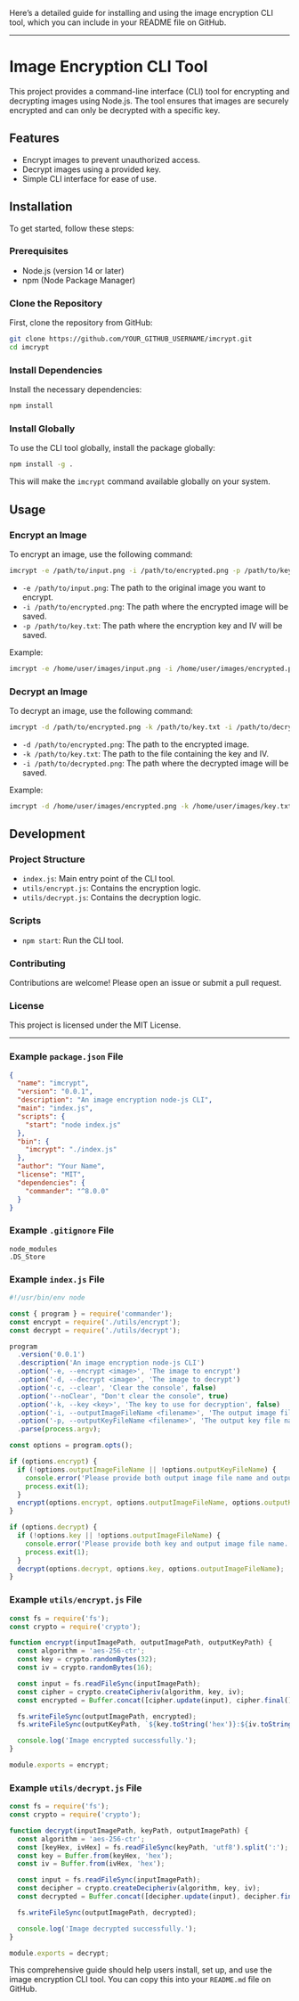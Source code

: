 Here’s a detailed guide for installing and using the image encryption CLI tool, which you can include in your README file on GitHub.

---

# Image Encryption CLI Tool

This project provides a command-line interface (CLI) tool for encrypting and decrypting images using Node.js. The tool ensures that images are securely encrypted and can only be decrypted with a specific key.

## Features

- Encrypt images to prevent unauthorized access.
- Decrypt images using a provided key.
- Simple CLI interface for ease of use.

## Installation

To get started, follow these steps:

### Prerequisites

- Node.js (version 14 or later)
- npm (Node Package Manager)

### Clone the Repository

First, clone the repository from GitHub:

```sh
git clone https://github.com/YOUR_GITHUB_USERNAME/imcrypt.git
cd imcrypt
```

### Install Dependencies

Install the necessary dependencies:

```sh
npm install
```

### Install Globally

To use the CLI tool globally, install the package globally:

```sh
npm install -g .
```

This will make the `imcrypt` command available globally on your system.

## Usage

### Encrypt an Image

To encrypt an image, use the following command:

```sh
imcrypt -e /path/to/input.png -i /path/to/encrypted.png -p /path/to/key.txt
```

- `-e /path/to/input.png`: The path to the original image you want to encrypt.
- `-i /path/to/encrypted.png`: The path where the encrypted image will be saved.
- `-p /path/to/key.txt`: The path where the encryption key and IV will be saved.

Example:

```sh
imcrypt -e /home/user/images/input.png -i /home/user/images/encrypted.png -p /home/user/images/key.txt
```

### Decrypt an Image

To decrypt an image, use the following command:

```sh
imcrypt -d /path/to/encrypted.png -k /path/to/key.txt -i /path/to/decrypted.png
```

- `-d /path/to/encrypted.png`: The path to the encrypted image.
- `-k /path/to/key.txt`: The path to the file containing the key and IV.
- `-i /path/to/decrypted.png`: The path where the decrypted image will be saved.

Example:

```sh
imcrypt -d /home/user/images/encrypted.png -k /home/user/images/key.txt -i /home/user/images/decrypted.png
```

## Development

### Project Structure

- `index.js`: Main entry point of the CLI tool.
- `utils/encrypt.js`: Contains the encryption logic.
- `utils/decrypt.js`: Contains the decryption logic.

### Scripts

- `npm start`: Run the CLI tool.

### Contributing

Contributions are welcome! Please open an issue or submit a pull request.

### License

This project is licensed under the MIT License.

---

### Example `package.json` File

```json
{
  "name": "imcrypt",
  "version": "0.0.1",
  "description": "An image encryption node-js CLI",
  "main": "index.js",
  "scripts": {
    "start": "node index.js"
  },
  "bin": {
    "imcrypt": "./index.js"
  },
  "author": "Your Name",
  "license": "MIT",
  "dependencies": {
    "commander": "^8.0.0"
  }
}
```

### Example `.gitignore` File

```plaintext
node_modules
.DS_Store
```

### Example `index.js` File

```javascript
#!/usr/bin/env node

const { program } = require('commander');
const encrypt = require('./utils/encrypt');
const decrypt = require('./utils/decrypt');

program
  .version('0.0.1')
  .description('An image encryption node-js CLI')
  .option('-e, --encrypt <image>', 'The image to encrypt')
  .option('-d, --decrypt <image>', 'The image to decrypt')
  .option('-c, --clear', 'Clear the console', false)
  .option('--noClear', "Don't clear the console", true)
  .option('-k, --key <key>', 'The key to use for decryption', false)
  .option('-i, --outputImageFileName <filename>', 'The output image file name')
  .option('-p, --outputKeyFileName <filename>', 'The output key file name')
  .parse(process.argv);

const options = program.opts();

if (options.encrypt) {
  if (!options.outputImageFileName || !options.outputKeyFileName) {
    console.error('Please provide both output image file name and output key file name.');
    process.exit(1);
  }
  encrypt(options.encrypt, options.outputImageFileName, options.outputKeyFileName);
}

if (options.decrypt) {
  if (!options.key || !options.outputImageFileName) {
    console.error('Please provide both key and output image file name.');
    process.exit(1);
  }
  decrypt(options.decrypt, options.key, options.outputImageFileName);
}
```

### Example `utils/encrypt.js` File

```javascript
const fs = require('fs');
const crypto = require('crypto');

function encrypt(inputImagePath, outputImagePath, outputKeyPath) {
  const algorithm = 'aes-256-ctr';
  const key = crypto.randomBytes(32);
  const iv = crypto.randomBytes(16);

  const input = fs.readFileSync(inputImagePath);
  const cipher = crypto.createCipheriv(algorithm, key, iv);
  const encrypted = Buffer.concat([cipher.update(input), cipher.final()]);

  fs.writeFileSync(outputImagePath, encrypted);
  fs.writeFileSync(outputKeyPath, `${key.toString('hex')}:${iv.toString('hex')}`);

  console.log('Image encrypted successfully.');
}

module.exports = encrypt;
```

### Example `utils/decrypt.js` File

```javascript
const fs = require('fs');
const crypto = require('crypto');

function decrypt(inputImagePath, keyPath, outputImagePath) {
  const algorithm = 'aes-256-ctr';
  const [keyHex, ivHex] = fs.readFileSync(keyPath, 'utf8').split(':');
  const key = Buffer.from(keyHex, 'hex');
  const iv = Buffer.from(ivHex, 'hex');

  const input = fs.readFileSync(inputImagePath);
  const decipher = crypto.createDecipheriv(algorithm, key, iv);
  const decrypted = Buffer.concat([decipher.update(input), decipher.final()]);

  fs.writeFileSync(outputImagePath, decrypted);

  console.log('Image decrypted successfully.');
}

module.exports = decrypt;
```

This comprehensive guide should help users install, set up, and use the image encryption CLI tool. You can copy this into your `README.md` file on GitHub.
